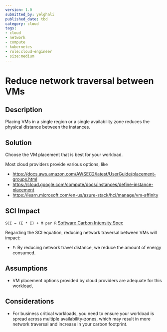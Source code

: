 ```yaml
---
version: 1.0
submitted_by: yelghali
published_date: tbd
category: cloud
tags: 
- cloud
- network
- compute
- kubernetes
- role:cloud-engineer
- size:medium
---
```


# Reduce network traversal between VMs

## Description
Placing VMs in a single region or a single availability zone reduces the physical distance between the instances. 

## Solution
Choose the VM placement that is best for your workload. 

Most cloud providers provide various options, like
- https://docs.aws.amazon.com/AWSEC2/latest/UserGuide/placement-groups.html
- https://cloud.google.com/compute/docs/instances/define-instance-placement
- https://learn.microsoft.com/en-us/azure-stack/hci/manage/vm-affinity

## SCI Impact
`SCI = (E * I) + M per R`
[Software Carbon Intensity Spec](https://grnsft.org/sci)

Regarding the SCI equation, reducing network traversal between VMs will impact:

- `E`: By reducing network travel distance, we reduce the amount of energy consumed.

## Assumptions
- VM placement options provided by cloud providers are adequate for this workload,

## Considerations
- For business critical workloads, you need to ensure your workload is spread across multiple availability-zones, which may result in more network traversal and increase in your carbon footprint.
